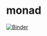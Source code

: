 # monad

[![Binder](https://mybinder.org/badge_logo.svg)](https://mybinder.org/v2/gh/matthewbegun/monad/master)

